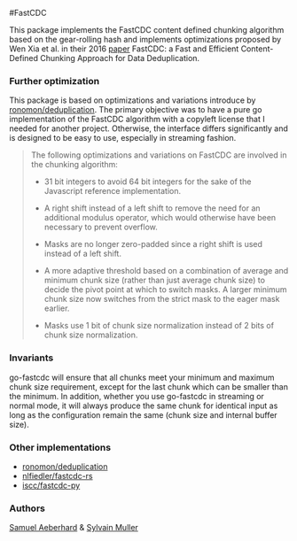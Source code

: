 #FastCDC

This package implements the FastCDC content defined chunking algorithm based on the gear-rolling hash and implements optimizations proposed by Wen Xia et al. in their 2016 [paper](https://www.usenix.org/system/files/conference/atc16/atc16-paper-xia.pdf) FastCDC:
a Fast and Efficient Content-Defined Chunking Approach for Data Deduplication.

### Further optimization

This package is based on optimizations and variations introduce by [ronomon/deduplication](https://github.com/ronomon/deduplication).
The primary objective was to have a pure go implementation of the FastCDC algorithm with a copyleft license that I needed for another
project. Otherwise, the interface differs significantly and is designed to be easy to use, especially in streaming fashion.

> The following optimizations and variations on FastCDC are involved in the chunking algorithm:
> 
> - 31 bit integers to avoid 64 bit integers for the sake of the Javascript reference implementation.
>  
> - A right shift instead of a left shift to remove the need for an additional modulus operator, which would otherwise have been necessary to prevent overflow.
>  
> - Masks are no longer zero-padded since a right shift is used instead of a left shift.
>  
> - A more adaptive threshold based on a combination of average and minimum chunk size (rather than just average chunk size) to decide the pivot point at which to switch masks. A larger minimum chunk size now switches from the strict mask to the eager mask earlier.
>  
> - Masks use 1 bit of chunk size normalization instead of 2 bits of chunk size normalization.

### Invariants

go-fastcdc will ensure that all chunks meet your minimum and maximum chunk size requirement, except for the last chunk which can
be smaller than the minimum. In addition, whether you use go-fastcdc in streaming or normal mode, it will always produce the same
chunk for identical input as long as the configuration remain the same (chunk size and internal buffer size).

### Other implementations
- [ronomon/deduplication](https://github.com/ronomon/deduplication)
- [nlfiedler/fastcdc-rs](https://github.com/nlfiedler/fastcdc-rs)
- [iscc/fastcdc-py](https://github.com/iscc/fastcdc-py)

### Authors

[Samuel Aeberhard](https://github.com/isam2k) & [Sylvain Muller](https://github.com/tigerwill90)
